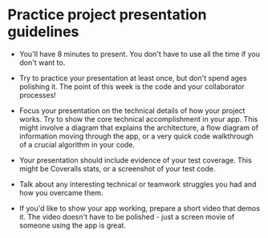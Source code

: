 # Practice project presentation guidelines

* You'll have 8 minutes to present.  You don't have to use all the time if you don't want to.

* Try to practice your presentation at least once, but don't spend ages polishing it.  The point of this week is the code and your collaborator processes!

* Focus your presentation on the technical details of how your project works.  Try to show the core technical accomplishment in your app.  This might involve a diagram that explains the architecture, a flow diagram of information moving through the app, or a very quick code walkthrough of a crucial algorithm in your code.

* Your presentation should include evidence of your test coverage.  This might be Coveralls stats, or a screenshot of your test code.

* Talk about any interesting technical or teamwork struggles you had and how you overcame them.

* If you'd like to show your app working, prepare a short video that demos it.  The video doesn't have to be polished - just a screen movie of someone using the app is great.



